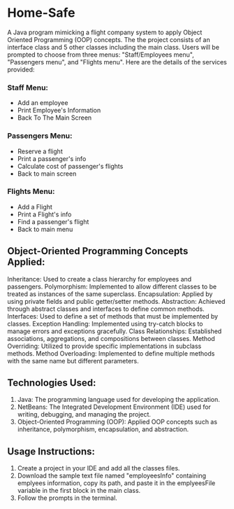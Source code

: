 # Home-Safe
A Java program mimicking a flight company system to apply Object Oriented Programming (OOP) concepts. The the project consists of an interface class and 5 other classes including the main class. Users will be prompted to choose from three menus: "Staff/Employees menu", "Passengers menu", and "Flights menu". Here are the details of the services provided:
### Staff Menu:
- Add an employee
- Print Employee's Information
- Back To The Main Screen

### Passengers Menu:
- Reserve a flight
- Print a passenger's info
- Calculate cost of passenger's flights
- Back to main screen

### Flights Menu:
- Add a Flight
- Print a Flight's info
- Find a passenger's flight
- Back to main menu

## Object-Oriented Programming Concepts Applied:
Inheritance: Used to create a class hierarchy for employees and passengers.
Polymorphism: Implemented to allow different classes to be treated as instances of the same superclass.
Encapsulation: Applied by using private fields and public getter/setter methods.
Abstraction: Achieved through abstract classes and interfaces to define common methods.
Interfaces: Used to define a set of methods that must be implemented by classes.
Exception Handling: Implemented using try-catch blocks to manage errors and exceptions gracefully.
Class Relationships: Established associations, aggregations, and compositions between classes.
Method Overriding: Utilized to provide specific implementations in subclass methods.
Method Overloading: Implemented to define multiple methods with the same name but different parameters.

## Technologies Used:
1. Java: The programming language used for developing the application.
2. NetBeans: The Integrated Development Environment (IDE) used for writing, debugging, and managing the project.
3. Object-Oriented Programming (OOP): Applied OOP concepts such as inheritance, polymorphism, encapsulation, and abstraction.

## Usage Instructions:
1. Create a project in your IDE and add all the classes files.
2. Download the sample text file named "employeesInfo" containing emplyees information, copy its path, and paste it in the emplyeesFile variable in the first block in the main class.
3. Follow the prompts in the terminal.
